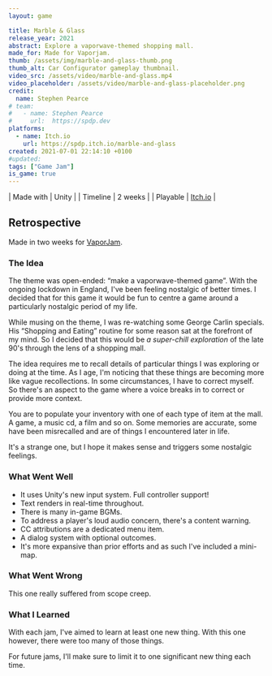 ```yaml
---
layout: game

title: Marble & Glass
release_year: 2021
abstract: Explore a vaporwave-themed shopping mall.
made_for: Made for Vaporjam.
thumb: /assets/img/marble-and-glass-thumb.png
thumb_alt: Car Configurator gameplay thumbnail.
video_src: /assets/video/marble-and-glass.mp4
video_placeholder: /assets/video/marble-and-glass-placeholder.png
credit:
  name: Stephen Pearce
# team:
#   - name: Stephen Pearce
#     url:  https://spdp.dev
platforms:
  - name: Itch.io
    url: https://spdp.itch.io/marble-and-glass
created: 2021-07-01 22:14:10 +0100
#updated: 
tags: ["Game Jam"]
is_game: true
---
```


| Made with | Unity |
| Timeline | 2 weeks |
| Playable | <a href="https://spdp.itch.io/marble-and-glass" rel="nofollow noopener noreferrer" target="_blank" title="Play it on Itch.io">Itch.io</a> |

## Retrospective
Made in two weeks for <a href="https://itch.io/jam/vaporjam" rel="nofollow noopener noreferrer" target="_blank">VaporJam</a>.


### The Idea
The theme was open-ended: &ldquo;make a vaporwave-themed game&rdquo;. With the ongoing lockdown in England, I&apos;ve been feeling nostalgic of better times. I decided that for this game it would be fun to centre a game around a particularly nostalgic period of my life.

While musing on the theme, I was re-watching some George Carlin specials. His &ldquo;Shopping and Eating&rdquo; routine for some reason sat at the forefront of my mind. So I decided that this would be <em>a super-chill exploration</em> of the late 90&apos;s through the lens of a shopping mall.

The idea requires me to recall details of particular things I was exploring or doing at the time. As I age, I&apos;m noticing that these things are becoming more like vague recollections. In some circumstances, I have to correct myself. So there&apos;s an aspect to the game where a voice breaks in to correct or provide more context.

You are to populate your inventory with one of each type of item at the mall. A game, a music cd, a film and so on. Some memories are accurate, some have been misrecalled and are of things I encountered later in life.

It&apos;s a strange one, but I hope it makes sense and triggers some nostalgic feelings.


### What Went Well
* It uses Unity&apos;s new input system. Full controller support!
* Text renders in real-time throughout.
* There is many in-game BGMs.
* To address a player&apos;s loud audio concern, there&apos;s a content warning.
* CC attributions are a dedicated menu item.
* A dialog system with optional outcomes.
* It&apos;s more expansive than prior efforts and as such I&apos;ve included a mini-map.


### What Went Wrong
This one really suffered from scope creep. 


### What I Learned
With each jam, I&apos;ve aimed to learn at least one new thing. With this one however, there were too many of those things.

For future jams, I&apos;ll make sure to limit it to one significant new thing each time.
